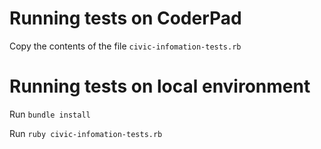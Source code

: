 # Running tests on CoderPad

Copy the contents of the file `civic-infomation-tests.rb`

# Running tests on local environment

Run `bundle install`

Run `ruby civic-infomation-tests.rb`
